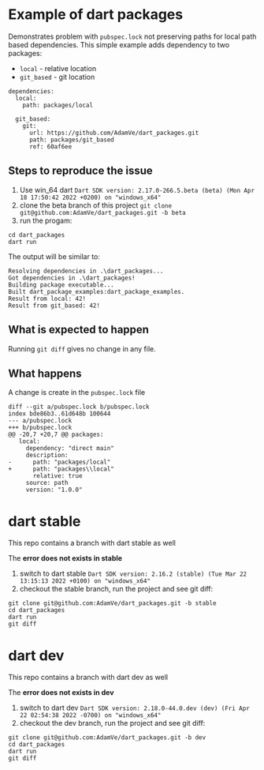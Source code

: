 Example of dart packages
===

Demonstrates problem with `pubspec.lock` not preserving paths for local path based dependencies.
This simple example adds dependency to two packages:
- `local` - relative location 
- `git_based` - git location

```
dependencies:
  local:
    path: packages/local

  git_based:
    git:
      url: https://github.com/AdamVe/dart_packages.git
      path: packages/git_based
      ref: 60af6ee
```

## Steps to reproduce the issue

1. Use win_64 dart `Dart SDK version: 2.17.0-266.5.beta (beta) (Mon Apr 18 17:50:42 2022 +0200) on "windows_x64"`
2. clone the beta branch of this project `git clone git@github.com:AdamVe/dart_packages.git -b beta`
3. run the progam:
```
cd dart_packages
dart run
```

The output will be similar to:
```
Resolving dependencies in .\dart_packages...
Got dependencies in .\dart_packages!
Building package executable...
Built dart_package_examples:dart_package_examples.
Result from local: 42!
Result from git_based: 42!
```

## What is expected to happen
Running `git diff` gives no change in any file.

## What happens
A change is create in the `pubspec.lock` file
```
diff --git a/pubspec.lock b/pubspec.lock
index bde86b3..61d648b 100644
--- a/pubspec.lock
+++ b/pubspec.lock
@@ -20,7 +20,7 @@ packages:
   local:
     dependency: "direct main"
     description:
-      path: "packages/local"
+      path: "packages\\local"
       relative: true
     source: path
     version: "1.0.0"
```

# dart stable
This repo contains a branch with dart stable as well

The **error does not exists in stable** 
1. switch to dart stable `Dart SDK version: 2.16.2 (stable) (Tue Mar 22 13:15:13 2022 +0100) on "windows_x64"`
2. checkout the stable branch, run the project and see git diff:

```
git clone git@github.com:AdamVe/dart_packages.git -b stable
cd dart_packages
dart run
git diff
```

# dart dev
This repo contains a branch with dart dev as well

The **error does not exists in dev** 
1. switch to dart dev `Dart SDK version: 2.18.0-44.0.dev (dev) (Fri Apr 22 02:54:38 2022 -0700) on "windows_x64"`
2. checkout the dev branch, run the project and see git diff:

```
git clone git@github.com:AdamVe/dart_packages.git -b dev
cd dart_packages
dart run
git diff
```
